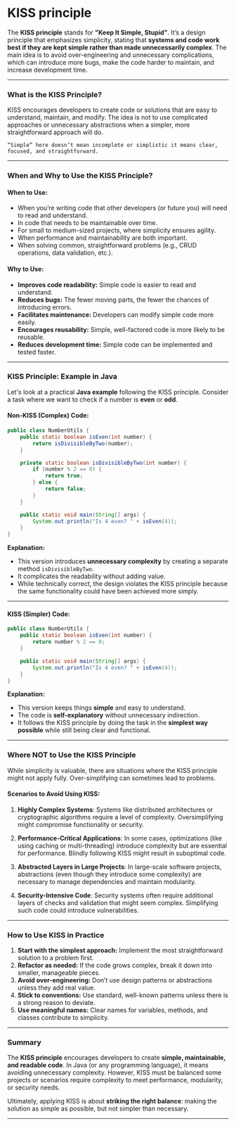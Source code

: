# **KISS principle**

The **KISS principle** stands for **"Keep It Simple, Stupid"**. It’s a design principle that emphasizes simplicity, stating that **systems and code work best if they are kept simple rather than made unnecessarily complex**. The main idea is to avoid over-engineering and unnecessary complications, which can introduce more bugs, make the code harder to maintain, and increase development time.

---

### **What is the KISS Principle?**
KISS encourages developers to create code or solutions that are easy to understand, maintain, and modify. The idea is not to use complicated approaches or unnecessary abstractions when a simpler, more straightforward approach will do.

`“Simple” here doesn’t mean incomplete or simplistic it means clear, focused, and straightforward.`

---

### **When and Why to Use the KISS Principle?**

#### **When to Use:**
- When you’re writing code that other developers (or future you) will need to read and understand.
- In code that needs to be maintainable over time.
- For small to medium-sized projects, where simplicity ensures agility.
- When performance and maintainability are both important.
- When solving common, straightforward problems (e.g., CRUD operations, data validation, etc.).

#### **Why to Use:**
- **Improves code readability:** Simple code is easier to read and understand.
- **Reduces bugs:** The fewer moving parts, the fewer the chances of introducing errors.
- **Facilitates maintenance:** Developers can modify simple code more easily.
- **Encourages reusability:** Simple, well-factored code is more likely to be reusable.
- **Reduces development time:** Simple code can be implemented and tested faster.

---

### **KISS Principle: Example in Java**

Let's look at a practical **Java example** following the KISS principle. Consider a task where we want to check if a number is **even** or **odd**.

#### **Non-KISS (Complex) Code:**
```java
public class NumberUtils {
    public static boolean isEven(int number) {
        return isDivisibleByTwo(number);
    }

    private static boolean isDivisibleByTwo(int number) {
        if (number % 2 == 0) {
            return true;
        } else {
            return false;
        }
    }

    public static void main(String[] args) {
        System.out.println("Is 4 even? " + isEven(4));
    }
}
```

**Explanation:**
- This version introduces **unnecessary complexity** by creating a separate method `isDivisibleByTwo`.
- It complicates the readability without adding value.
- While technically correct, the design violates the KISS principle because the same functionality could have been achieved more simply.

---

#### **KISS (Simpler) Code:**
```java
public class NumberUtils {
    public static boolean isEven(int number) {
        return number % 2 == 0;
    }

    public static void main(String[] args) {
        System.out.println("Is 4 even? " + isEven(4));
    }
}
```

**Explanation:**
- This version keeps things **simple** and easy to understand. 
- The code is **self-explanatory** without unnecessary indirection.
- It follows the KISS principle by doing the task in the **simplest way possible** while still being clear and functional.

---

### **Where NOT to Use the KISS Principle**

While simplicity is valuable, there are situations where the KISS principle might not apply fully. Over-simplifying can sometimes lead to problems.

#### **Scenarios to Avoid Using KISS:**
1. **Highly Complex Systems**: Systems like distributed architectures or cryptographic algorithms require a level of complexity. Oversimplifying might compromise functionality or security.

2. **Performance-Critical Applications**: In some cases, optimizations (like using caching or multi-threading) introduce complexity but are essential for performance. Blindly following KISS might result in suboptimal code.

3. **Abstracted Layers in Large Projects**: In large-scale software projects, abstractions (even though they introduce some complexity) are necessary to manage dependencies and maintain modularity.

4. **Security-Intensive Code**: Security systems often require additional layers of checks and validation that might seem complex. Simplifying such code could introduce vulnerabilities.

---

### **How to Use KISS in Practice**

1. **Start with the simplest approach:** Implement the most straightforward solution to a problem first.
2. **Refactor as needed:** If the code grows complex, break it down into smaller, manageable pieces.
3. **Avoid over-engineering:** Don’t use design patterns or abstractions unless they add real value.
4. **Stick to conventions:** Use standard, well-known patterns unless there is a strong reason to deviate.
5. **Use meaningful names:** Clear names for variables, methods, and classes contribute to simplicity.

---

### **Summary**

The **KISS principle** encourages developers to create **simple, maintainable, and readable code**. In Java (or any programming language), it means avoiding unnecessary complexity. However, KISS must be balanced some projects or scenarios require complexity to meet performance, modularity, or security needs. 

Ultimately, applying KISS is about **striking the right balance**: making the solution as simple as possible, but not simpler than necessary.

---